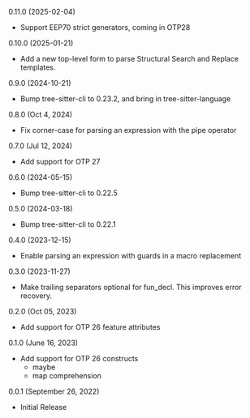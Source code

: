 0.11.0 (2025-02-04)
* Support EEP70 strict generators, coming in OTP28

0.10.0 (2025-01-21)
* Add a new top-level form to parse Structural Search and Replace templates.

0.9.0 (2024-10-21)
* Bump tree-sitter-cli to 0.23.2, and bring in tree-sitter-language

0.8.0 (Oct 4, 2024)
* Fix corner-case for parsing an expression with the pipe operator

0.7.0 (Jul 12, 2024)
* Add support for OTP 27

0.6.0 (2024-05-15)
* Bump tree-sitter-cli to 0.22.5

0.5.0 (2024-03-18)
* Bump tree-sitter-cli to 0.22.1

0.4.0 (2023-12-15)
* Enable parsing an expression with guards in a macro replacement

0.3.0 (2023-11-27)
* Make trailing separators optional for fun_decl.  This improves error recovery.

0.2.0 (Oct 05, 2023)
* Add support for OTP 26 feature attributes

0.1.0 (June 16, 2023)
* Add support for OTP 26 constructs
  * maybe
  * map comprehension

0.0.1 (September 26, 2022)

* Initial Release
